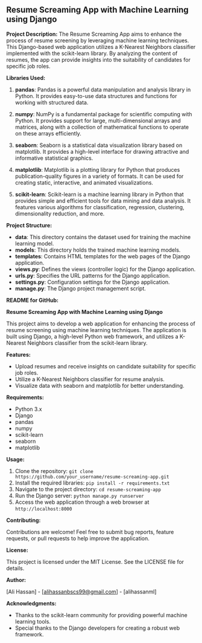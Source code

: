 ## Resume Screaming App with Machine Learning using Django

**Project Description:**
The Resume Screaming App aims to enhance the process of resume screening by leveraging machine learning techniques. This Django-based web application utilizes a K-Nearest Neighbors classifier implemented with the scikit-learn library. By analyzing the content of resumes, the app can provide insights into the suitability of candidates for specific job roles.

**Libraries Used:**

1. **pandas**: Pandas is a powerful data manipulation and analysis library in Python. It provides easy-to-use data structures and functions for working with structured data.

2. **numpy**: NumPy is a fundamental package for scientific computing with Python. It provides support for large, multi-dimensional arrays and matrices, along with a collection of mathematical functions to operate on these arrays efficiently.

3. **seaborn**: Seaborn is a statistical data visualization library based on matplotlib. It provides a high-level interface for drawing attractive and informative statistical graphics.

4. **matplotlib**: Matplotlib is a plotting library for Python that produces publication-quality figures in a variety of formats. It can be used for creating static, interactive, and animated visualizations.

5. **scikit-learn**: Scikit-learn is a machine learning library in Python that provides simple and efficient tools for data mining and data analysis. It features various algorithms for classification, regression, clustering, dimensionality reduction, and more.

**Project Structure:**

- **data**: This directory contains the dataset used for training the machine learning model.
- **models**: This directory holds the trained machine learning models.
- **templates**: Contains HTML templates for the web pages of the Django application.
- **views.py**: Defines the views (controller logic) for the Django application.
- **urls.py**: Specifies the URL patterns for the Django application.
- **settings.py**: Configuration settings for the Django application.
- **manage.py**: The Django project management script.

**README for GitHub:**

**Resume Screaming App with Machine Learning using Django**

This project aims to develop a web application for enhancing the process of resume screening using machine learning techniques. The application is built using Django, a high-level Python web framework, and utilizes a K-Nearest Neighbors classifier from the scikit-learn library.

**Features:**

- Upload resumes and receive insights on candidate suitability for specific job roles.
- Utilize a K-Nearest Neighbors classifier for resume analysis.
- Visualize data with seaborn and matplotlib for better understanding.

**Requirements:**

- Python 3.x
- Django
- pandas
- numpy
- scikit-learn
- seaborn
- matplotlib

**Usage:**

1. Clone the repository: `git clone https://github.com/your_username/resume-screaming-app.git`
2. Install the required libraries: `pip install -r requirements.txt`
3. Navigate to the project directory: `cd resume-screaming-app`
4. Run the Django server: `python manage.py runserver`
5. Access the web application through a web browser at `http://localhost:8000`

**Contributing:**

Contributions are welcome! Feel free to submit bug reports, feature requests, or pull requests to help improve the application.

**License:**

This project is licensed under the MIT License. See the LICENSE file for details.

**Author:**

[Ali Hassan] - [alihassanbscs99@gmail.com] - [alihassanml]

**Acknowledgments:**

- Thanks to the scikit-learn community for providing powerful machine learning tools.
- Special thanks to the Django developers for creating a robust web framework.
